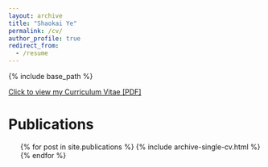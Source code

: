 ```yaml
---
layout: archive
title: "Shaokai Ye"
permalink: /cv/
author_profile: true
redirect_from:
  - /resume
---
```


{% include base_path %}

[Click to view my Curriculum Vitae [PDF]](https://yeshaokai.github.io/files/cv_shaokaiye.pdf)
<!-- <embed src="http://yeshaokai.github.io/files/cv_shaokaiye.pdf" width="650" height="1800" type='application/pdf'> -->

  


Publications
======
  <ul>{% for post in site.publications %}
    {% include archive-single-cv.html %}
  {% endfor %}</ul>
  

  
